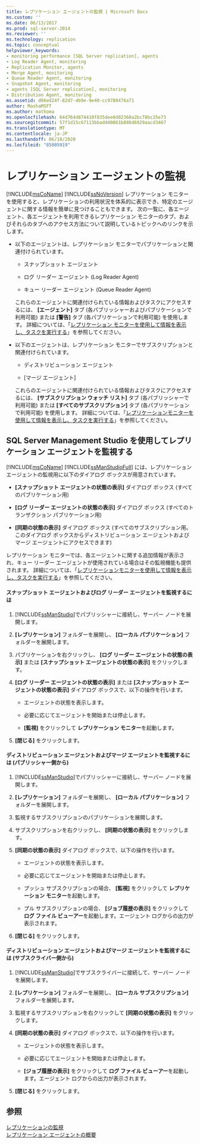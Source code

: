 ```yaml
---
title: レプリケーション エージェントの監視 | Microsoft Docs
ms.custom: ''
ms.date: 06/13/2017
ms.prod: sql-server-2014
ms.reviewer: ''
ms.technology: replication
ms.topic: conceptual
helpviewer_keywords:
- monitoring performance [SQL Server replication], agents
- Log Reader Agent, monitoring
- Replication Monitor, agents
- Merge Agent, monitoring
- Queue Reader Agent, monitoring
- Snapshot Agent, monitoring
- agents [SQL Server replication], monitoring
- Distribution Agent, monitoring
ms.assetid: d06ed24f-82d7-4b9e-9e40-cc9780476a71
author: MashaMSFT
ms.author: mathoma
ms.openlocfilehash: 64d764d874410f835dee0d02360a2bc78bc35e73
ms.sourcegitcommit: 57f1d15c67113bbadd40861b886d6929aacd3467
ms.translationtype: MT
ms.contentlocale: ja-JP
ms.lasthandoff: 06/18/2020
ms.locfileid: "85005919"
---
```

# <a name="monitor-replication-agents"></a>レプリケーション エージェントの監視
  [!INCLUDE[msCoName](../../../includes/msconame-md.md)] [!INCLUDE[ssNoVersion](../../../includes/ssnoversion-md.md)] レプリケーション モニターを使用すると、レプリケーションの利用状況を体系的に表示でき、特定のエージェントに関する情報を簡単に見つけることもできます。 次の一覧に、各エージェント、各エージェントを利用できるレプリケーション モニターのタブ、およびそれらのタブへのアクセス方法について説明しているトピックへのリンクを示します。  
  
-   以下のエージェントは、レプリケーション モニターでパブリケーションと関連付けられています。  
  
    -   スナップショット エージェント  
  
    -   ログ リーダー エージェント (Log Reader Agent)  
  
    -   キュー リーダー エージェント (Queue Reader Agent)  
  
     これらのエージェントに関連付けられている情報およびタスクにアクセスするには、 **[エージェント]** タブ (各パブリッシャーおよびパブリケーションで利用可能) または **[警告]** タブ (各パブリケーションで利用可能) を使用します。 詳細については、「[レプリケーション モニターを使用して情報を表示し、タスクを実行する](view-information-and-perform-tasks-replication-monitor.md)」を参照してください。  
  
-   以下のエージェントは、レプリケーション モニターでサブスクリプションと関連付けられています。  
  
    -   ディストリビューション エージェント  
  
    -   [マージ エージェント]  
  
     これらのエージェントに関連付けられている情報およびタスクにアクセスするには、 **[サブスクリプション ウォッチ リスト]** タブ (各パブリッシャーで利用可能) または **[すべてのサブスクリプション]** タブ (各パブリケーションで利用可能) を使用します。 詳細については、「[レプリケーションモニターを使用して情報を表示し、タスクを実行する](view-information-and-perform-tasks-replication-monitor.md)」を参照してください。  
  
## <a name="using-sql-server-management-studio-to-monitor-replication-agents"></a>SQL Server Management Studio を使用してレプリケーション エージェントを監視する  
 [!INCLUDE[msCoName](../../../includes/msconame-md.md)] [!INCLUDE[ssManStudioFull](../../../includes/ssmanstudiofull-md.md)] には、レプリケーション エージェントの監視用に以下のダイアログ ボックスが用意されています。  
  
-   **[スナップショット エージェントの状態の表示]** ダイアログ ボックス (すべてのパブリケーション用)  
  
-   **[ログ リーダー エージェントの状態の表示]** ダイアログ ボックス (すべてのトランザクション パブリケーション用)  
  
-   **[同期の状態の表示]** ダイアログ ボックス (すべてのサブスクリプション用。このダイアログ ボックスからディストリビューション エージェントおよびマージ エージェントにアクセスできます)  
  
 レプリケーション モニターでは、各エージェントに関する追加情報が表示され、キュー リーダー エージェントが使用されている場合はその監視機能も提供されます。 詳細については、「[レプリケーションモニターを使用して情報を表示し、タスクを実行する](view-information-and-perform-tasks-replication-monitor.md)」を参照してください。  
  
#### <a name="to-monitor-the-snapshot-agent-and-log-reader-agent"></a>スナップショット エージェントおよびログ リーダー エージェントを監視するには  
  
1.  [!INCLUDE[ssManStudio](../../../includes/ssmanstudio-md.md)]でパブリッシャーに接続し、サーバー ノードを展開します。  
  
2.  **[レプリケーション]** フォルダーを展開し、 **[ローカル パブリケーション]** フォルダーを展開します。  
  
3.  パブリケーションを右クリックし、 **[ログ リーダー エージェントの状態の表示]** または **[スナップショット エージェントの状態の表示]** をクリックします。  
  
4.  **[ログ リーダー エージェントの状態の表示]** または **[スナップショット エージェントの状態の表示]** ダイアログ ボックスで、以下の操作を行います。  
  
    -   エージェントの状態を表示します。  
  
    -   必要に応じてエージェントを開始または停止します。  
  
    -   **[監視]** をクリックして **レプリケーション モニター**を起動します。  
  
5.  **[閉じる]** をクリックします。  
  
#### <a name="to-monitor-the-distribution-agent-and-merge-agent-from-the-publisher"></a>ディストリビューション エージェントおよびマージ エージェントを監視するには (パブリッシャー側から)  
  
1.  [!INCLUDE[ssManStudio](../../../includes/ssmanstudio-md.md)]でパブリッシャーに接続し、サーバー ノードを展開します。  
  
2.  **[レプリケーション]** フォルダーを展開し、 **[ローカル パブリケーション]** フォルダーを展開します。  
  
3.  監視するサブスクリプションのパブリケーションを展開します。  
  
4.  サブスクリプションを右クリックし、 **[同期の状態の表示]** をクリックします。  
  
5.  **[同期の状態の表示]** ダイアログ ボックスで、以下の操作を行います。  
  
    -   エージェントの状態を表示します。  
  
    -   必要に応じてエージェントを開始または停止します。  
  
    -   プッシュ サブスクリプションの場合、 **[監視]** をクリックして **レプリケーション モニター**を起動します。  
  
    -   プル サブスクリプションの場合、 **[ジョブ履歴の表示]** をクリックして **ログ ファイル ビューアー**を起動します。エージェント ログからの出力が表示されます。  
  
6.  **[閉じる]** をクリックします。  
  
#### <a name="to-monitor-the-distribution-agent-and-merge-agent-from-the-subscriber"></a>ディストリビューション エージェントおよびマージ エージェントを監視するには (サブスクライバー側から)  
  
1.  [!INCLUDE[ssManStudio](../../../includes/ssmanstudio-md.md)]でサブスクライバーに接続して、サーバー ノードを展開します。  
  
2.  **[レプリケーション]** フォルダーを展開し、 **[ローカル サブスクリプション]** フォルダーを展開します。  
  
3.  監視するサブスクリプションを右クリックして **[同期の状態の表示]** をクリックします。  
  
4.  **[同期の状態の表示]** ダイアログ ボックスで、以下の操作を行います。  
  
    -   エージェントの状態を表示します。  
  
    -   必要に応じてエージェントを開始または停止します。  
  
    -   **[ジョブ履歴の表示]** をクリックして **ログ ファイル ビューアー**を起動します。エージェント ログからの出力が表示されます。  
  
5.  **[閉じる]** をクリックします。  
  
## <a name="see-also"></a>参照  
 [レプリケーションの監視](../monitoring-replication.md)   
 [レプリケーション エージェントの概要](../agents/replication-agents-overview.md)  
  
  
